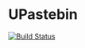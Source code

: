 # UPastebin

[![Build Status](https://ci.appveyor.com/api/projects/status/github/kontrq/UPastebin)](https://ci.appveyor.com/api/projects/status/github/kontrq/UPastebin)
